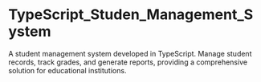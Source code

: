 # TypeScript_Studen_Management_System
 A student management system developed in TypeScript. Manage student records, track grades, and generate reports, providing a comprehensive solution for educational institutions.
